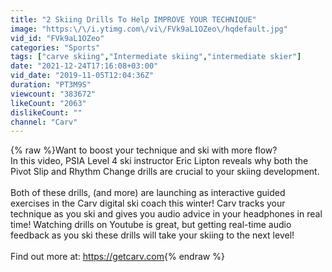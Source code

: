 ```yaml
---
title: "2 Skiing Drills To Help IMPROVE YOUR TECHNIQUE"
image: "https:\/\/i.ytimg.com\/vi\/FVk9aL1OZeo\/hqdefault.jpg"
vid_id: "FVk9aL1OZeo"
categories: "Sports"
tags: ["carve skiing","Intermediate skiing","intermediate skier"]
date: "2021-12-24T17:16:08+03:00"
vid_date: "2019-11-05T12:04:36Z"
duration: "PT3M9S"
viewcount: "383672"
likeCount: "2063"
dislikeCount: ""
channel: "Carv"
---
```

{% raw %}Want to boost your technique and ski with more flow?<br />In this video, PSIA Level 4 ski instructor Eric Lipton reveals why both the Pivot Slip and Rhythm Change drills are crucial to your skiing development. <br /><br />Both of these drills, (and more) are launching as interactive guided exercises in the Carv digital ski coach this winter! Carv tracks your technique as you ski and gives you audio advice in your headphones in real time! Watching drills on Youtube is great, but getting real-time audio feedback as you ski these drills will take your skiing to the next level! <br /><br />Find out more at: <a rel="nofollow" target="blank" href="https://getcarv.com">https://getcarv.com</a>{% endraw %}
